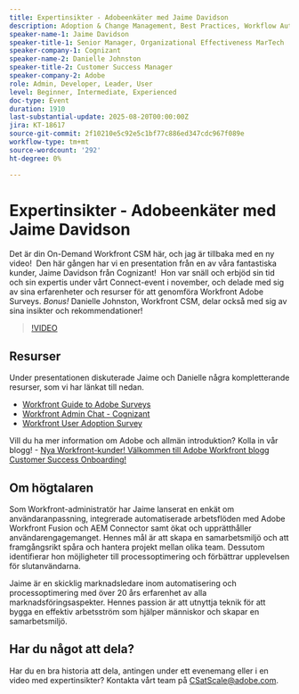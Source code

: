 ```yaml
---
title: Expertinsikter - Adobeenkäter med Jaime Davidson
description: Adoption & Change Management, Best Practices, Workflow Automation (allt passar bra eftersom sessionen handlar om antagandeundersökningar, optimering och skalningsprocesser
speaker-name-1: Jaime Davidson
speaker-title-1: Senior Manager, Organizational Effectiveness MarTech
speaker-company-1: Cognizant
speaker-name-2: Danielle Johnston
speaker-title-2: Customer Success Manager
speaker-company-2: Adobe
role: Admin, Developer, Leader, User
level: Beginner, Intermediate, Experienced
doc-type: Event
duration: 1910
last-substantial-update: 2025-08-20T00:00:00Z
jira: KT-18617
source-git-commit: 2f10210e5c92e5c1bf77c886ed347cdc967f089e
workflow-type: tm+mt
source-wordcount: '292'
ht-degree: 0%

---
```



# Expertinsikter - Adobeenkäter med Jaime Davidson

Det är din On-Demand Workfront CSM här, och jag är tillbaka med en ny video!  Den här gången har vi en presentation från en av våra fantastiska kunder, Jaime Davidson från Cognizant!  Hon var snäll och erbjöd sin tid och sin expertis under vårt Connect-event i november, och delade med sig av sina erfarenheter och resurser för att genomföra Workfront Adobe Surveys. *Bonus!* Danielle Johnston, Workfront CSM, delar också med sig av sina insikter och rekommendationer!

>[!VIDEO](https://video.tv.adobe.com/v/3469954/?learn=on&enablevpops&captions=swe)

## Resurser

Under presentationen diskuterade Jaime och Danielle några kompletterande resurser, som vi har länkat till nedan.

* [Workfront Guide to Adobe Surveys](https://cdn.experience.workfront.com/Training/Guides/Customer+Success+at+Scale/Workfront+Guide+to+Adoption+Surveys)
* [Workfront Admin Chat - Cognizant](https://cdn.experience.workfront.com/Training/Guides/Customer+Success+at+Scale/Workfront+-+Admin+Chat+20231113+final+GBC)
* [Workfront User Adoption Survey](https://cdn.experience.workfront.com/Training/Guides/Customer+Success+at+Scale/Workfront+User+Adoption+Survey+2022+final_Admin+chat)

Vill du ha mer information om Adobe och allmän introduktion? Kolla in vår blogg! - [Nya Workfront-kunder! Välkommen till Adobe Workfront blogg Customer Success Onboarding!](https://experienceleaguecommunities.adobe.com/t5/workfront-blogs/new-workfront-customers-welcome-to-the-adobe-workfront-customer/ba-p/635927)

## Om högtalaren

Som Workfront-administratör har Jaime lanserat en enkät om användaranpassning, integrerade automatiserade arbetsflöden med Adobe Workfront Fusion och AEM Connector samt ökat och upprätthåller användarengagemanget. Hennes mål är att skapa en samarbetsmiljö och att framgångsrikt spåra och hantera projekt mellan olika team. Dessutom identifierar hon möjligheter till processoptimering och förbättrar upplevelsen för slutanvändarna.

Jaime är en skicklig marknadsledare inom automatisering och processoptimering med över 20 års erfarenhet av alla marknadsföringsaspekter. Hennes passion är att utnyttja teknik för att bygga en effektiv arbetsström som hjälper människor och skapar en samarbetsmiljö.

## Har du något att dela?

Har du en bra historia att dela, antingen under ett evenemang eller i en video med expertinsikter? Kontakta vårt team på [CSatScale@adobe.com](mailto:CSatScale@adobe.com).

